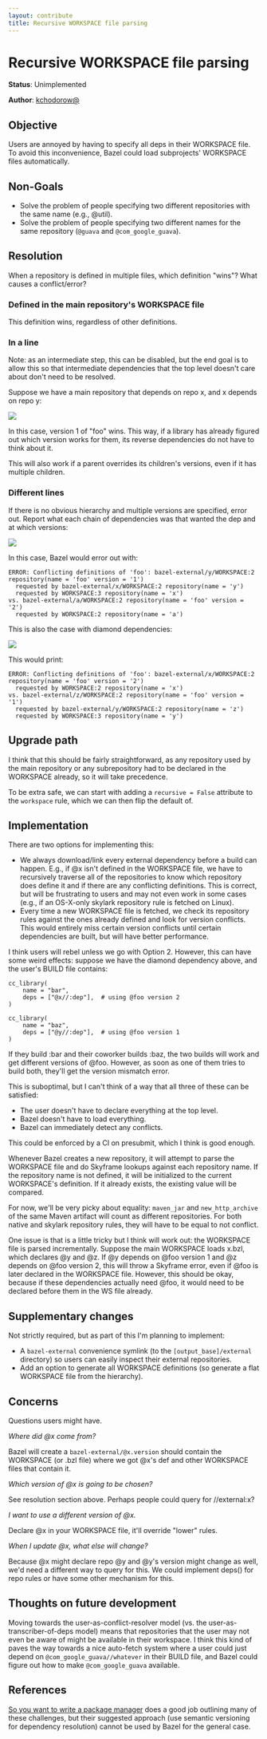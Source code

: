 ```yaml
---
layout: contribute
title: Recursive WORKSPACE file parsing
---
```

# Recursive WORKSPACE file parsing

**Status**: Unimplemented

**Author**: [kchodorow@](mailto:kchodorow@google.com)

## Objective

Users are annoyed by having to specify all deps in their WORKSPACE file.  To
avoid this inconvenience, Bazel could load subprojects' WORKSPACE files
automatically.

## Non-Goals

* Solve the problem of people specifying two different repositories with the
  same name (e.g., @util).
* Solve the problem of people specifying two different names for the same
  repository (`@guava` and `@com_google_guava`).

## Resolution

When a repository is defined in multiple files, which definition "wins"?  What
causes a conflict/error?

### Defined in the main repository's WORKSPACE file

This definition wins, regardless of other definitions.

### In a line

Note: as an intermediate step, this can be disabled, but the end goal is to
allow this so that intermediate dependencies that the top level doesn't care
about don't need to be resolved.

Suppose we have a main repository that depends on repo x, and x depends on repo
y:

<img src="/assets/ws-line.png" class="img-responsive">

In this case, version 1 of "foo" wins.  This way, if a library has already
figured out which version works for them, its reverse dependencies do not have
to think about it.

This will also work if a parent overrides its children's versions, even if it
has multiple children.

### Different lines

If there is no obvious hierarchy and multiple versions are specified, error out.
Report what each chain of dependencies was that wanted the dep and at which
versions:

<img src="/assets/ws-multiline.png" class="img-responsive">

In this case, Bazel would error out with:

```
ERROR: Conflicting definitions of 'foo': bazel-external/y/WORKSPACE:2 repository(name = 'foo' version = '1')
  requested by bazel-external/x/WORKSPACE:2 repository(name = 'y')
  requested by WORKSPACE:3 repository(name = 'x')
vs. bazel-external/a/WORKSPACE:2 repository(name = 'foo' version = '2')
  requested by WORKSPACE:2 repository(name = 'a')
```

This is also the case with diamond dependencies:

<img src="/assets/ws-diamond.png" class="img-responsive">

This would print:

```
ERROR: Conflicting definitions of 'foo': bazel-external/x/WORKSPACE:2 repository(name = 'foo' version = '2')
  requested by WORKSPACE:2 repository(name = 'x')
vs. bazel-external/z/WORKSPACE:2 repository(name = 'foo' version = '1')
  requested by bazel-external/y/WORKSPACE:2 repository(name = 'z')
  requested by WORKSPACE:3 repository(name = 'y')
```

## Upgrade path

I think that this should be fairly straightforward, as any repository used by
the main repository or any subrepository had to be declared in the WORKSPACE
already, so it will take precedence.

To be extra safe, we can start with adding a `recursive = False` attribute to
the `workspace` rule, which we can then flip the default of.

## Implementation

There are two options for implementing this:

* We always download/link every external dependency before a build can happen.
  E.g., if @x isn't defined in the WORKSPACE file, we have to recursively
  traverse all of the repositories to know which repository does define it and
  if there are any conflicting definitions.  This is correct, but will be
  frustrating to users and may not even work in some cases (e.g., if an
  OS-X-only skylark repository rule is fetched on Linux).
* Every time a new WORKSPACE file is fetched, we check its repository rules
  against the ones already defined and look for version conflicts.  This would
  entirely miss certain version conflicts until certain dependencies are built,
  but will have better performance.

I think users will rebel unless we go with Option 2.  However, this can have
some weird effects: suppose we have the diamond dependency above, and the user's
BUILD file contains:

```
cc_library(
    name = "bar",
    deps = ["@x//:dep"],  # using @foo version 2
)

cc_library(
    name = "baz",
    deps = ["@y//:dep"],  # using @foo version 1
)
```

If they build :bar and their coworker builds :baz, the two builds will work and
get different versions of @foo.  However, as soon as one of them tries to build
both, they'll get the version mismatch error.

This is suboptimal, but I can't think of a way that all three of these can be
satisfied:

* The user doesn't have to declare everything at the top level.
* Bazel doesn't have to load everything.
* Bazel can immediately detect any conflicts.

This could be enforced by a CI on presubmit, which I think is good enough.

Whenever Bazel creates a new repository, it will attempt to parse the WORKSPACE
file and do Skyframe lookups against each repository name. If the repository
name is not defined, it will be initialized to the current WORKSPACE's
definition. If it already exists, the existing value will be compared.

For now, we'll be very picky about equality: `maven_jar` and `new_http_archive`
of the same Maven artifact will count as different repositories.  For both
native and skylark repository rules, they will have to be equal to not conflict.

One issue is that is a little tricky but I think will work out: the WORKSPACE
file is parsed incrementally. Suppose the main WORKSPACE loads x.bzl, which
declares @y and @z.  If @y depends on @foo version 1 and @z depends on @foo
version 2, this will throw a Skyframe error, even if @foo is later declared in
the WORKSPACE file.  However, this should be okay, because if these dependencies
actually need @foo, it would need to be declared before them in the WS file
already.

## Supplementary changes

Not strictly required, but as part of this I'm planning to implement:

* A `bazel-external` convenience symlink (to the `[output_base]/external`
  directory) so users can easily inspect their external repositories.
* Add an option to generate all WORKSPACE definitions (so generate a flat
  WORKSPACE file from the hierarchy).

## Concerns

Questions users might have.

*Where did @x come from?*

Bazel will create a `bazel-external/@x.version` should contain the WORKSPACE (or
.bzl file) where we got @x's def and other WORKSPACE files that contain it.

*Which version of @x is going to be chosen?*

See resolution section above. Perhaps people could query for //external:x?

*I want to use a different version of @x.*

Declare @x in your WORKSPACE file, it'll override "lower" rules.

*When I update @x, what else will change?*

Because @x might declare repo @y and @y's version might change as well, we'd
need a different way to query for this.  We could implement deps() for repo
rules or have some other mechanism for this.

## Thoughts on future development

Moving towards the user-as-conflict-resolver model (vs. the
user-as-transcriber-of-deps model) means that repositories that the user may not
even be aware of might be available in their workspace.  I think this kind of
paves the way towards a nice auto-fetch system where a user could just depend on
`@com_google_guava//whatever` in their BUILD file, and Bazel could figure out
how to make `@com_google_guava` available.

## References

[So you want to write a package manager](https://medium.com/@sdboyer/so-you-want-to-write-a-package-manager-4ae9c17d9527#.d90oxolzk)
does a good job outlining many of these challenges, but their suggested approach
(use semantic versioning for dependency resolution) cannot be used by Bazel for
the general case.
